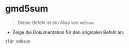 # gmd5sum

> Dieser Befehl ist ein Alias von `md5sum`.

- Zeige die Dokumentation für den originalen Befehl an:

`tldr md5sum`
